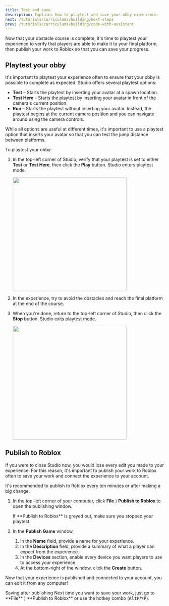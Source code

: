 ```yaml
---
title: Test and save
description: Explains how to playtest and save your obby experience.
next: /tutorials/curriculums/building/next-steps
prev: /tutorials/curriculums/building/code-with-assistant
---
```


Now that your obstacle course is complete, it's time to playtest your experience to verify that players are able to make it to your final platform, then publish your work to Roblox so that you can save your progress.

## Playtest your obby

It's important to playtest your experience often to ensure that your obby is possible to complete as expected. Studio offers several playtest options:

- **Test** – Starts the playtest by inserting your avatar at a spawn location.
- **Test Here** – Starts the playtest by inserting your avatar in front of the camera's current position.
- **Run** – Starts the playtest without inserting your avatar. Instead, the playtest begins at the current camera position and you can navigate around using the camera controls.

While all options are useful at different times, it's important to use a playtest option that inserts your avatar so that you can test the jump distance between platforms.

To playtest your obby:

1. In the top-left corner of Studio, verify that your playtest is set to either **Test** or **Test Here**, then click the **Play** button. Studio enters playtest mode.

   <img src="../../../assets/education/general/Play-Button.png" width="360" />

1. In the experience, try to avoid the obstacles and reach the final platform at the end of the course.

1. When you're done, return to the top-left corner of Studio, then click the **Stop** button. Studio exits playtest mode.

   <img src="../../../assets/education/general/Stop-Button.png" width="360" />

## Publish to Roblox

If you were to close Studio now, you would lose every edit you made to your experience. For this reason, it's important to publish your work to Roblox often to save your work and connect the experience to your account.

<Alert severity="info">
It's recommended to publish to Roblox every ten minutes or after making a big change.
</Alert>

1. In the top-left corner of your computer, click **File** ⟩ **Publish to Roblox** to open the publishing window.

   <Alert severity="warning">
   If **Publish to Roblox** is greyed out, make sure you stopped your playtest.
   </Alert>

1. In the **Publish Game** window,

   1. In the **Name** field, provide a name for your experience.
   1. <Chip label="OPTIONAL" size="small" variant="outlined" /> In the **Description** field, provide a summary of what a player can expect from the experience.
   1. In the **Devices** section, enable every device you want players to use to access your experience.
   1. At the bottom-right of the window, click the **Create** button.

Now that your experience is published and connected to your account, you can edit it from any computer!

<Alert severity="info">
<AlertTitle>Saving after publishing</AlertTitle>
Next time you want to save your work, just go to **File** ⟩ **Publish to Roblox** or use the hotkey combo (<kbd>Alt</kbd><kbd>P</kbd>/<kbd>⌥</kbd><kbd>P</kbd>).
</Alert>
